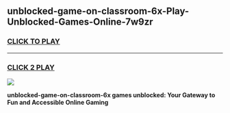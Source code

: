 
## unblocked-game-on-classroom-6x-Play-Unblocked-Games-Online-7w9zr
<h3>
<a href="https://premium76.site?title=unblocked-game-on-classroom-6x&ref=25A">CLICK TO PLAY</a></h3>
<hr>

<h3>
<a href="https://premium76.site?title=unblocked-game-on-classroom-6x&ref=25A">CLICK 2 PLAY</a>
  
</h3>

<a href="https://premium76.site?title=unblocked-game-on-classroom-6x&ref=25A"><img src="https://clearcache.store/games.png"></a>


**unblocked-game-on-classroom-6x games unblocked: Your Gateway to Fun and Accessible Online Gaming**
